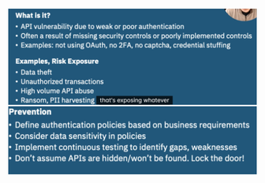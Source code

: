![](attachments/Pasted%20image%2020250712191022.png)![](attachments/Pasted%20image%2020250712191232.png)